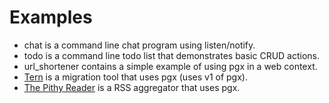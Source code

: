 # Examples

* chat is a command line chat program using listen/notify.
* todo is a command line todo list that demonstrates basic CRUD actions.
* url_shortener contains a simple example of using pgx in a web context.
* [Tern](https://github.com/jmcoelloidonia/tern) is a migration tool that uses pgx (uses v1 of pgx).
* [The Pithy Reader](https://github.com/jmcoelloidonia/tpr) is a RSS aggregator that uses pgx.
